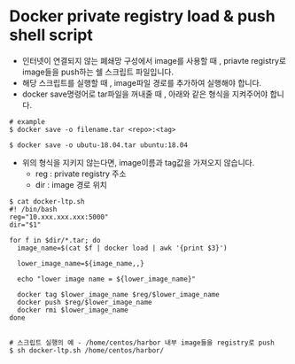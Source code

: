 # Docker private registry load & push shell script
- 인터넷이 연결되지 않는 폐쇄망 구성에서 image를 사용할 때 , priavte registry로 image들을 push하는 쉘 스크립트 파일입니다.
- 해당 스크립트를 실행할 때 , image파일 경로를 추가하여 실행해야 합니다.
- docker save명령어로 tar파일을 꺼내줄 때 , 아래와 같은 형식을 지켜주어야 합니다. 
```
# example
$ docker save -o filename.tar <repo>:<tag>

$ docker save -o ubutu-18.04.tar ubuntu:18.04
```
- 위의 형식을 지키지 않는다면, image이름과 tag값을 가져오지 않습니다.
  -  reg : private registry 주소
  -  dir : image 경로 위치
```
$ cat docker-ltp.sh
#! /bin/bash
reg="10.xxx.xxx.xxx:5000"
dir="$1"

for f in $dir/*.tar; do
  image_name=$(cat $f | docker load | awk '{print $3}')

  lower_image_name=${image_name,,}

  echo "lower image name = ${lower_image_name}"

  docker tag $lower_image_name $reg/$lower_image_name
  docker push $reg/$lower_image_name
  docker rmi $lower_image_name
done


# 스크립트 실행의 예 - /home/centos/harbor 내부 image들을 registry로 push
$ sh docker-ltp.sh /home/centos/harbor/
```